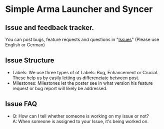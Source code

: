 # Simple Arma Launcher and Syncer

## Issue and feedback tracker.

You can post bugs, feature requests and questions in "[Issues](https://github.com/SALS-App/SALS/issues)" (Please use English or German)

## Issue Structure
 - Labels: We use three types of of Labels: Bug, Enhancement or Crucial. These help us by easily letting us differenciate between post.
 - Milestones: Milestones let the poster see in what version his feature request or bug report will likely be addressed.

## Issue FAQ
 - Q: How can I tell whether someone is working on my issue or not?
<br/>A: When someone is assigned to your Issue, it's being worked on.
